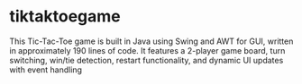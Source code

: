 # tiktaktoegame
This Tic-Tac-Toe game is built in Java using Swing and AWT for GUI, written in approximately 190 lines of code. It features a 2-player game board, turn switching, win/tie detection, restart functionality, and dynamic UI updates with event handling
